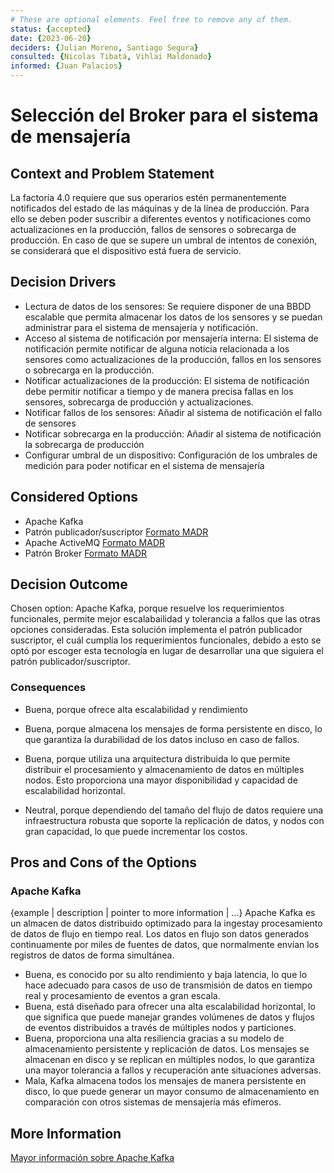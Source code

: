 ```yaml
---
# These are optional elements. Feel free to remove any of them.
status: {accepted}
date: {2023-06-20}
deciders: {Julian Moreno, Santiago Segura}
consulted: {Nicolas Tibatá, Vihlai Maldonado}
informed: {Juan Palacios}
---
```

# Selección del Broker para el sistema de mensajería

## Context and Problem Statement
La factoría 4.0 requiere que sus operarios estén permanentemente notificados del estado de las máquinas y de la línea de producción. Para ello se deben poder suscribir a diferentes eventos y notificaciones como actualizaciones en la producción, fallos de sensores o sobrecarga de producción. En caso de que se supere un umbral de intentos de conexión, se considerará que el dispositivo está fuera de servicio.

<!-- This is an optional element. Feel free to remove. -->
## Decision Drivers

* Lectura de datos de los sensores: Se requiere disponer de una BBDD escalable que permita almacenar los datos de los sensores y se puedan administrar para el sistema de mensajería y notificación.
* Acceso al sistema de notificación por mensajería interna: 	El sistema de notificación permite notificar de alguna noticia relacionada a los sensores como actualizaciones de la producción, fallos en los sensores o sobrecarga en la producción.
* Notificar actualizaciones de la producción: El sistema de notificación debe permitir notificar a tiempo y de manera precisa fallas en los sensores, sobrecarga de producción y actualizaciones.
* Notificar fallos de los sensores: Añadir al sistema de notificación el fallo de sensores 
* Notificar sobrecarga en la producción:	Añadir al sistema de notificación la sobrecarga de producción
* Configurar umbral de un dispositivo: Configuración de los umbrales de medición para poder notificar en el sistema de mensajería

## Considered Options

* Apache Kafka
* Patrón publicador/suscriptor [Formato MADR](MADR_2_1_1.md)
* Apache ActiveMQ [Formato MADR](MADR_2_1_3.md)
* Patrón Broker [Formato MADR](MADR_2_1_4.md)

## Decision Outcome
Chosen option: Apache Kafka, porque resuelve los requerimientos funcionales, permite mejor escalabailidad y tolerancia a fallos que las otras opciones consideradas. Esta solución implementa el patrón publicador suscriptor, el cuál cumplía los requerimientos funcionales, debido a esto se optó por escoger esta tecnología en lugar de desarrollar una que siguiera el patrón publicador/suscriptor.
<!-- This is an optional element. Feel free to remove. -->
### Consequences

* Buena, porque ofrece alta escalabilidad y rendimiento

* Buena, porque almacena los mensajes de forma persistente en disco, lo que garantiza la durabilidad de los datos incluso en caso de fallos.

* Buena, porque utiliza una arquitectura distribuida lo que permite distribuir el procesamiento y almacenamiento de datos en múltiples nodos. Esto proporciona una mayor disponibilidad y capacidad de escalabilidad horizontal.

* Neutral, porque dependiendo del tamaño del flujo de datos requiere una infraestructura robusta que soporte la replicación de datos, y nodos con gran capacidad, lo que puede incrementar los costos.

<!-- This is an optional element. Feel free to remove. -->
## Pros and Cons of the Options

### Apache Kafka

<!-- This is an optional element. Feel free to remove. -->
{example | description | pointer to more information | …}
Apache Kafka es un almacen de datos distribuido optimizado para la ingestay procesamiento de datos de flujo en tiempo real. Los datos en flujo son datos generados continuamente por miles de fuentes de datos, que normalmente envían los registros de datos de forma simultánea.

* Buena, es conocido por su alto rendimiento y baja latencia, lo que lo hace adecuado para casos de uso de transmisión de datos en tiempo real y procesamiento de eventos a gran escala.
* Buena, está diseñado para ofrecer una alta escalabilidad horizontal, lo que significa que puede manejar grandes volúmenes de datos y flujos de eventos distribuidos a través de múltiples nodos y particiones.
* Buena, proporciona una alta resiliencia gracias a su modelo de almacenamiento persistente y replicación de datos. Los mensajes se almacenan en disco y se replican en múltiples nodos, lo que garantiza una mayor tolerancia a fallos y recuperación ante situaciones adversas.
* Mala, Kafka almacena todos los mensajes de manera persistente en disco, lo que puede generar un mayor consumo de almacenamiento en comparación con otros sistemas de mensajería más efímeros. 

<!-- This is an optional element. Feel free to remove. -->
## More Information
[Mayor información sobre Apache Kafka](info/More_Information.md)

